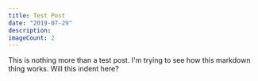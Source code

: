```yaml
---
title: Test Post
date: "2019-07-29"
description:
imageCount: 2
---
```


This is nothing more than a test post. I'm trying to see how this markdown thing works. Will this indent here?

